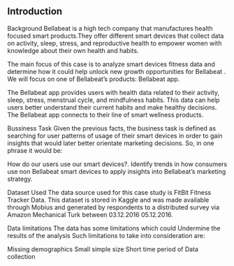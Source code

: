 ## Introduction

Background
Bellabeat is a high tech company that manufactures health focused smart products.They offer different smart devices that collect data on activity, sleep, stress, and reproductive health to empower women with knowledge about their own health and habits.

The main focus of this case is to analyze smart devices fitness data and determine how it could help unlock new growth opportunities for Bellabeat . We will focus on one of Bellabeat’s products: Bellabeat app.

The Bellabeat app provides users with health data related to their activity, sleep, stress, menstrual cycle, and mindfulness habits. This data can help users better understand their current habits and make healthy decisions. The Bellabeat app connects to their line of smart wellness products.

Bussiness Task
Given the previous facts, the business task is defined as searching for user patterns of usage of their smart devices in order to gain insights that would later better orientate marketing decisions. So, in one phrase it would be:

How do our users use our smart devices?. Identify trends in how consumers use non Bellabeat smart devices to apply insights into Bellabeat’s marketing strategy.


Dataset Used
The data source used for this case study is FitBit Fitness Tracker Data. This dataset is stored in Kaggle and was made available through Mobius and generated by respondents to a distributed survey via Amazon Mechanical Turk between 03.12.2016 05.12.2016.


Data limitations
The data has some limitations which could Undermine the results of the analysis Such limitations to take into consideration are:

Missing demographics
Small simple size
Short time period of Data collection
